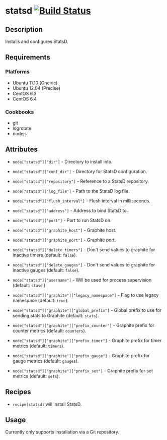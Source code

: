 # statsd [![Build Status](https://secure.travis-ci.org/hectcastro/chef-statsd.png?branch=master)](http://travis-ci.org/hectcastro/chef-statsd)

## Description

Installs and configures StatsD.

## Requirements

### Platforms

* Ubuntu 11.10 (Oneiric)
* Ubuntu 12.04 (Precise)
* CentOS 6.3
* CentOS 6.4

### Cookbooks

* git
* logrotate
* nodejs

## Attributes

* `node["statsd"]["dir"]` - Directory to install into.
* `node["statsd"]["conf_dir"]` - Directory for StatsD configuration.
* `node["statsd"]["repository"]` - Reference to a StatsD repository.
* `node["statsd"]["log_file"]` - Path to the StatsD log file.
* `node["statsd"]["flush_interval"]` - Flush interval in milliseconds.
* `node["statsd"]["address"]` - Address to bind StatsD to.
* `node["statsd"]["port"]` - Port to run StatsD on.
* `node["statsd"]["graphite_host"]` - Graphite host.
* `node["statsd"]["graphite_port"]` - Graphite port.
* `node["statsd"]["delete_timers"]` - Don't send values to graphite for
  inactive timers (default: `false`).
* `node["statsd"]["delete_gauges"]` - Don't send values to graphite for
  inactive gauges (default: `false`).
* `node["statsd"]["username"]` - Will be used for process supervision (default: `stasd` )

* `node["statsd"]["graphite"]["legacy_namespace"]` - Flag to use legacy
  namespace (default: `true`).
* `node["statsd"]["graphite"]["global_prefix"]` - Global prefix to use for
  sending stats to Graphite (default: `stats`).
* `node["statsd"]["graphite"]["prefix_counter"]` - Graphite prefix for counter
  metrics (default: `counters`).
* `node["statsd"]["graphite"]["prefix_timer"]` - Graphite prefix for timer
  metrics (default: `timers`).
* `node["statsd"]["graphite"]["prefix_gauge"]` - Graphite prefix for gauge
  metrics (default: `gauges`).
* `node["statsd"]["graphite"]["prefix_set"]` - Graphite prefix for set
  metrics (default: `sets`).

## Recipes

* `recipe[statsd]` will install StatsD.

## Usage

Currently only supports installation via a Git repository.
